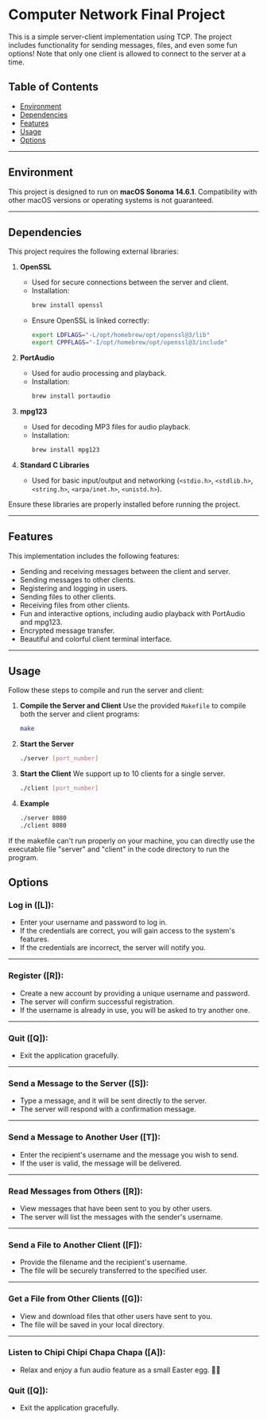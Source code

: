 # Computer Network Final Project

This is a simple server-client implementation using TCP. The project includes functionality for sending messages, files, and even some fun options! Note that only one client is allowed to connect to the server at a time.

## Table of Contents
- [Environment](#environment)
- [Dependencies](#dependencies)
- [Features](#features)
- [Usage](#usage)
- [Options](#options)

---

## Environment

This project is designed to run on **macOS Sonoma 14.6.1**. Compatibility with other macOS versions or operating systems is not guaranteed. 

---

## Dependencies

This project requires the following external libraries:

1. **OpenSSL**  
   - Used for secure connections between the server and client.
   - Installation:
     ```bash
     brew install openssl
     ```
   - Ensure OpenSSL is linked correctly:
     ```bash
     export LDFLAGS="-L/opt/homebrew/opt/openssl@3/lib"
     export CPPFLAGS="-I/opt/homebrew/opt/openssl@3/include"
     ```

2. **PortAudio**  
   - Used for audio processing and playback.
   - Installation:
     ```bash
     brew install portaudio
     ```

3. **mpg123**  
   - Used for decoding MP3 files for audio playback.
   - Installation:
     ```bash
     brew install mpg123
     ```

4. **Standard C Libraries**  
   - Used for basic input/output and networking (`<stdio.h>`, `<stdlib.h>`, `<string.h>`, `<arpa/inet.h>`, `<unistd.h>`).

Ensure these libraries are properly installed before running the project.

---

## Features

This implementation includes the following features:
- Sending and receiving messages between the client and server.
- Sending messages to other clients.
- Registering and logging in users.
- Sending files to other clients.
- Receiving files from other clients.
- Fun and interactive options, including audio playback with PortAudio and mpg123.
- Encrypted message transfer.
- Beautiful and colorful client terminal interface.

---

## Usage

Follow these steps to compile and run the server and client:

1. **Compile the Server and Client**
   Use the provided `Makefile` to compile both the server and client programs:
   ```bash
   make
   ```
2. **Start the Server**
    ```bash
    ./server [port_number]
    ```
3. **Start the Client**
    We support up to 10 clients for a single server.
    ```bash
    ./client [port_number]
    ```

4. **Example**
    ```bash
    ./server 8080
    ./client 8080
    ```

If the makefile can't run properly on your machine, you can directly use the executable file "server" and "client" in the code directory to run the program.

## Options

### **Log in ([L]):**

- Enter your username and password to log in.
- If the credentials are correct, you will gain access to the system's features.
- If the credentials are incorrect, the server will notify you.

---

### **Register ([R]):**

- Create a new account by providing a unique username and password.
- The server will confirm successful registration.
- If the username is already in use, you will be asked to try another one.

---

### **Quit ([Q]):**

- Exit the application gracefully.

---

### **Send a Message to the Server ([S]):**

- Type a message, and it will be sent directly to the server.
- The server will respond with a confirmation message.

---

### **Send a Message to Another User ([T]):**

- Enter the recipient's username and the message you wish to send.
- If the user is valid, the message will be delivered.

---

### **Read Messages from Others ([R]):**

- View messages that have been sent to you by other users.
- The server will list the messages with the sender's username.

---

### **Send a File to Another Client ([F]):**

- Provide the filename and the recipient's username.
- The file will be securely transferred to the specified user.

---

### **Get a File from Other Clients ([G]):**

- View and download files that other users have sent to you.
- The file will be saved in your local directory.

---

### **Listen to Chipi Chipi Chapa Chapa ([A]):**

- Relax and enjoy a fun audio feature as a small Easter egg. 🐻🎶


### **Quit ([Q]):**

- Exit the application gracefully.





